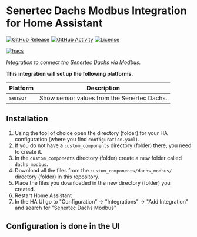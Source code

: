 # Senertec Dachs Modbus Integration for Home Assistant

[![GitHub Release][releases-shield]][releases]
[![GitHub Activity][commits-shield]][commits]
[![License][license-shield]][license]

[![hacs][hacs-shield]][hacs]

_Integration to connect the Senertec Dachs via Modbus._

**This integration will set up the following platforms.**

Platform | Description
-- | --
`sensor` | Show sensor values from the Senertec Dachs.

## Installation

1. Using the tool of choice open the directory (folder) for your HA configuration (where you find `configuration.yaml`).
2. If you do not have a `custom_components` directory (folder) there, you need to create it.
3. In the `custom_components` directory (folder) create a new folder called `dachs_modbus`.
4. Download all the files from the `custom_components/dachs_modbus/` directory (folder) in this repository.
5. Place the files you downloaded in the new directory (folder) you created.
6. Restart Home Assistant
7. In the HA UI go to "Configuration" -> "Integrations" -> "Add Integration" and search for "Senertec Dachs Modbus"

## Configuration is done in the UI

[commits-shield]: https://img.shields.io/github/commit-activity/y/jules-agent/ha-dachs-modbus.svg?style=for-the-badge
[commits]: https://github.com/jules-agent/ha-dachs-modbus/commits/main
[hacs]: https://hacs.xyz
[hacs-shield]: https://img.shields.io/badge/HACS-Default-orange.svg?style=for-the-badge
[license]: https://github.com/jules-agent/ha-dachs-modbus/blob/main/LICENSE
[license-shield]: https://img.shields.io/github/license/jules-agent/ha-dachs-modbus.svg?style=for-the-badge
[releases-shield]: https://img.shields.io/github/release/jules-agent/ha-dachs-modbus.svg?style=for-the-badge
[releases]: https://github.com/jules-agent/ha-dachs-modbus/releases
